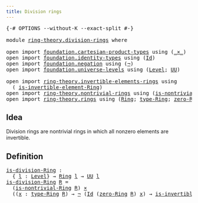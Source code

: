 ```yaml
---
title: Division rings
---
```


<pre class="Agda"><a id="40" class="Symbol">{-#</a> <a id="44" class="Keyword">OPTIONS</a> <a id="52" class="Pragma">--without-K</a> <a id="64" class="Pragma">--exact-split</a> <a id="78" class="Symbol">#-}</a>

<a id="83" class="Keyword">module</a> <a id="90" href="ring-theory.division-rings.html" class="Module">ring-theory.division-rings</a> <a id="117" class="Keyword">where</a>

<a id="124" class="Keyword">open</a> <a id="129" class="Keyword">import</a> <a id="136" href="foundation.cartesian-product-types.html" class="Module">foundation.cartesian-product-types</a> <a id="171" class="Keyword">using</a> <a id="177" class="Symbol">(</a><a id="178" href="foundation-core.cartesian-product-types.html#577" class="Function Operator">_×_</a><a id="181" class="Symbol">)</a>
<a id="183" class="Keyword">open</a> <a id="188" class="Keyword">import</a> <a id="195" href="foundation.identity-types.html" class="Module">foundation.identity-types</a> <a id="221" class="Keyword">using</a> <a id="227" class="Symbol">(</a><a id="228" href="foundation-core.identity-types.html#641" class="Datatype">Id</a><a id="230" class="Symbol">)</a>
<a id="232" class="Keyword">open</a> <a id="237" class="Keyword">import</a> <a id="244" href="foundation.negation.html" class="Module">foundation.negation</a> <a id="264" class="Keyword">using</a> <a id="270" class="Symbol">(</a><a id="271" href="foundation-core.negation.html#452" class="Function">¬</a><a id="272" class="Symbol">)</a>
<a id="274" class="Keyword">open</a> <a id="279" class="Keyword">import</a> <a id="286" href="foundation.universe-levels.html" class="Module">foundation.universe-levels</a> <a id="313" class="Keyword">using</a> <a id="319" class="Symbol">(</a><a id="320" href="Agda.Primitive.html#597" class="Postulate">Level</a><a id="325" class="Symbol">;</a> <a id="327" href="foundation-core.universe-levels.html#222" class="Primitive">UU</a><a id="329" class="Symbol">)</a>

<a id="332" class="Keyword">open</a> <a id="337" class="Keyword">import</a> <a id="344" href="ring-theory.invertible-elements-rings.html" class="Module">ring-theory.invertible-elements-rings</a> <a id="382" class="Keyword">using</a>
  <a id="390" class="Symbol">(</a> <a id="392" href="ring-theory.invertible-elements-rings.html#1491" class="Function">is-invertible-element-Ring</a><a id="418" class="Symbol">)</a>
<a id="420" class="Keyword">open</a> <a id="425" class="Keyword">import</a> <a id="432" href="ring-theory.nontrivial-rings.html" class="Module">ring-theory.nontrivial-rings</a> <a id="461" class="Keyword">using</a> <a id="467" class="Symbol">(</a><a id="468" href="ring-theory.nontrivial-rings.html#424" class="Function">is-nontrivial-Ring</a><a id="486" class="Symbol">)</a>
<a id="488" class="Keyword">open</a> <a id="493" class="Keyword">import</a> <a id="500" href="ring-theory.rings.html" class="Module">ring-theory.rings</a> <a id="518" class="Keyword">using</a> <a id="524" class="Symbol">(</a><a id="525" href="ring-theory.rings.html#2551" class="Function">Ring</a><a id="529" class="Symbol">;</a> <a id="531" href="ring-theory.rings.html#2808" class="Function">type-Ring</a><a id="540" class="Symbol">;</a> <a id="542" href="ring-theory.rings.html#5170" class="Function">zero-Ring</a><a id="551" class="Symbol">)</a>
</pre>
## Idea

Division rings are nontrivial rings in which all nonzero elements are invertible.

## Definition

<pre class="Agda"><a id="is-division-Ring"></a><a id="673" href="ring-theory.division-rings.html#673" class="Function">is-division-Ring</a> <a id="690" class="Symbol">:</a>
  <a id="694" class="Symbol">{</a> <a id="696" href="ring-theory.division-rings.html#696" class="Bound">l</a> <a id="698" class="Symbol">:</a> <a id="700" href="Agda.Primitive.html#597" class="Postulate">Level</a><a id="705" class="Symbol">}</a> <a id="707" class="Symbol">→</a> <a id="709" href="ring-theory.rings.html#2551" class="Function">Ring</a> <a id="714" href="ring-theory.division-rings.html#696" class="Bound">l</a> <a id="716" class="Symbol">→</a> <a id="718" href="foundation-core.universe-levels.html#222" class="Primitive">UU</a> <a id="721" href="ring-theory.division-rings.html#696" class="Bound">l</a>
<a id="723" href="ring-theory.division-rings.html#673" class="Function">is-division-Ring</a> <a id="740" href="ring-theory.division-rings.html#740" class="Bound">R</a> <a id="742" class="Symbol">=</a>
  <a id="746" class="Symbol">(</a><a id="747" href="ring-theory.nontrivial-rings.html#424" class="Function">is-nontrivial-Ring</a> <a id="766" href="ring-theory.division-rings.html#740" class="Bound">R</a><a id="767" class="Symbol">)</a> <a id="769" href="foundation-core.cartesian-product-types.html#577" class="Function Operator">×</a>
  <a id="773" class="Symbol">((</a><a id="775" href="ring-theory.division-rings.html#775" class="Bound">x</a> <a id="777" class="Symbol">:</a> <a id="779" href="ring-theory.rings.html#2808" class="Function">type-Ring</a> <a id="789" href="ring-theory.division-rings.html#740" class="Bound">R</a><a id="790" class="Symbol">)</a> <a id="792" class="Symbol">→</a> <a id="794" href="foundation-core.negation.html#452" class="Function">¬</a> <a id="796" class="Symbol">(</a><a id="797" href="foundation-core.identity-types.html#641" class="Datatype">Id</a> <a id="800" class="Symbol">(</a><a id="801" href="ring-theory.rings.html#5170" class="Function">zero-Ring</a> <a id="811" href="ring-theory.division-rings.html#740" class="Bound">R</a><a id="812" class="Symbol">)</a> <a id="814" href="ring-theory.division-rings.html#775" class="Bound">x</a><a id="815" class="Symbol">)</a> <a id="817" class="Symbol">→</a> <a id="819" href="ring-theory.invertible-elements-rings.html#1491" class="Function">is-invertible-element-Ring</a> <a id="846" href="ring-theory.division-rings.html#740" class="Bound">R</a> <a id="848" href="ring-theory.division-rings.html#775" class="Bound">x</a><a id="849" class="Symbol">)</a>
</pre>